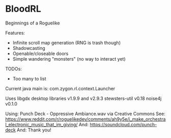 # BloodRL
Beginnings of a Roguelike

Features: 
* Infinite scroll map generation (RNG is trash though)
* Shadowcasting
* Openable/closeable doors
* Simple wandering "monsters" (no way to interact yet)

TODOs:
* Too many to list


Current java main is:
com.zygon.rl.context.Launcher

Uses libgdx desktop libraries v1.9.9 and v2.9.3
stewsters-util v0.18
noise4j v0.1.0

Using: Punch Deck - Oppressive Ambiance.wav via Creative Commons
See: https://www.reddit.com/r/roguelikedev/comments/ah9y5e/i_make_orchestral_electronic_music_that_im_giving/
And: https://soundcloud.com/punch-deck
And: Thank you!

